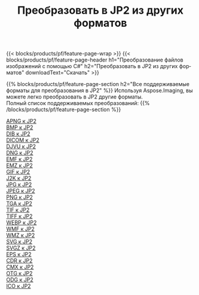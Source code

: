﻿---
title: Преобразовать в JP2 из других форматов 
weight: 3920
url: /ru/java/conversion/to/jp2 
lang: ru
langdirlevel: 2
locales: zh-hans,ja,it,ru,de,es,fr,nl,id,lt,pl,pt,vi,tr,ko,zh-hant,ar,hi,th,sv,cs,uk,he
description: Используя Aspose.Imaging, вы можете легко конвертировать в JP2 из других форматов.
---

{{< blocks/products/pf/feature-page-wrap >}}
{{< blocks/products/pf/feature-page-header h1="Преобразование файлов изображений с помощью C#" h2="Преобразовать в JP2 из других форматов" downloadText="Скачать" >}}


{{% blocks/products/pf/feature-page-section  h2="Все поддерживаемые форматы для преобразования в JP2" %}}
Используя Aspose.Imaging, вы можете легко преобразовать в JP2 другие форматы.
<br/>
Полный список поддерживаемых преобразований:
{{% /blocks/products/pf/feature-page-section %}}
<div class="container-fluid productfamilypage bg-gray">
    <div class="convertypes bg-gray agp-content section">
        <div class="container">
		<div class="row other-converters">
		    <div class='col-md-2 other-converter remove-lp remove-rp'><a href="/imaging/ru/java/conversion/apng-to-jp2" >APNG к JP2</a></div>
<div class='col-md-2 other-converter remove-lp remove-rp'><a href="/imaging/ru/java/conversion/bmp-to-jp2" >BMP к JP2</a></div>
<div class='col-md-2 other-converter remove-lp remove-rp'><a href="/imaging/ru/java/conversion/dib-to-jp2" >DIB к JP2</a></div>
<div class='col-md-2 other-converter remove-lp remove-rp'><a href="/imaging/ru/java/conversion/dicom-to-jp2" >DICOM к JP2</a></div>
<div class='col-md-2 other-converter remove-lp remove-rp'><a href="/imaging/ru/java/conversion/djvu-to-jp2" >DJVU к JP2</a></div>
<div class='col-md-2 other-converter remove-lp remove-rp'><a href="/imaging/ru/java/conversion/dng-to-jp2" >DNG к JP2</a></div>
<div class='col-md-2 other-converter remove-lp remove-rp'><a href="/imaging/ru/java/conversion/emf-to-jp2" >EMF к JP2</a></div>
<div class='col-md-2 other-converter remove-lp remove-rp'><a href="/imaging/ru/java/conversion/emz-to-jp2" >EMZ к JP2</a></div>
<div class='col-md-2 other-converter remove-lp remove-rp'><a href="/imaging/ru/java/conversion/gif-to-jp2" >GIF к JP2</a></div>
<div class='col-md-2 other-converter remove-lp remove-rp'><a href="/imaging/ru/java/conversion/j2k-to-jp2" >J2K к JP2</a></div>
<div class='col-md-2 other-converter remove-lp remove-rp'><a href="/imaging/ru/java/conversion/jpg-to-jp2" >JPG к JP2</a></div>
<div class='col-md-2 other-converter remove-lp remove-rp'><a href="/imaging/ru/java/conversion/jpeg-to-jp2" >JPEG к JP2</a></div>
<div class='col-md-2 other-converter remove-lp remove-rp'><a href="/imaging/ru/java/conversion/png-to-jp2" >PNG к JP2</a></div>
<div class='col-md-2 other-converter remove-lp remove-rp'><a href="/imaging/ru/java/conversion/tga-to-jp2" >TGA к JP2</a></div>
<div class='col-md-2 other-converter remove-lp remove-rp'><a href="/imaging/ru/java/conversion/tif-to-jp2" >TIF к JP2</a></div>
<div class='col-md-2 other-converter remove-lp remove-rp'><a href="/imaging/ru/java/conversion/tiff-to-jp2" >TIFF к JP2</a></div>
<div class='col-md-2 other-converter remove-lp remove-rp'><a href="/imaging/ru/java/conversion/webp-to-jp2" >WEBP к JP2</a></div>
<div class='col-md-2 other-converter remove-lp remove-rp'><a href="/imaging/ru/java/conversion/wmf-to-jp2" >WMF к JP2</a></div>
<div class='col-md-2 other-converter remove-lp remove-rp'><a href="/imaging/ru/java/conversion/wmz-to-jp2" >WMZ к JP2</a></div>
<div class='col-md-2 other-converter remove-lp remove-rp'><a href="/imaging/ru/java/conversion/svg-to-jp2" >SVG к JP2</a></div>
<div class='col-md-2 other-converter remove-lp remove-rp'><a href="/imaging/ru/java/conversion/svgz-to-jp2" >SVGZ к JP2</a></div>
<div class='col-md-2 other-converter remove-lp remove-rp'><a href="/imaging/ru/java/conversion/eps-to-jp2" >EPS к JP2</a></div>
<div class='col-md-2 other-converter remove-lp remove-rp'><a href="/imaging/ru/java/conversion/cdr-to-jp2" >CDR к JP2</a></div>
<div class='col-md-2 other-converter remove-lp remove-rp'><a href="/imaging/ru/java/conversion/cmx-to-jp2" >CMX к JP2</a></div>
<div class='col-md-2 other-converter remove-lp remove-rp'><a href="/imaging/ru/java/conversion/otg-to-jp2" >OTG к JP2</a></div>
<div class='col-md-2 other-converter remove-lp remove-rp'><a href="/imaging/ru/java/conversion/odg-to-jp2" >ODG к JP2</a></div>
<div class='col-md-2 other-converter remove-lp remove-rp'><a href="/imaging/ru/java/conversion/ico-to-jp2" >ICO к JP2</a></div>
                </div>
        </div>
    </div>
</div>
<br/>

